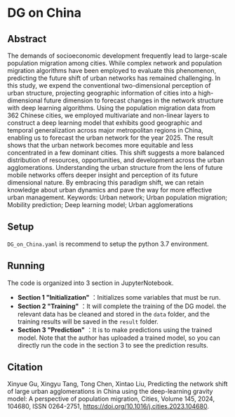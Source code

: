 # DG on China

## Abstract
The demands of socioeconomic development frequently lead to large-scale population migration among cities. While complex network and population migration algorithms have been employed to evaluate this phenomenon, predicting the future shift of urban networks has remained challenging. In this study, we expend the conventional two-dimensional perception of urban structure, projecting geographic information of cities into a high-dimensional future dimension to forecast changes in the network structure with deep learning algorithms. Using the population migration data from 362 Chinese cities, we employed multivariate and non-linear layers to construct a deep learning model that exhibits good geographic and temporal generalization across major metropolitan regions in China, enabling us to forecast the urban network for the year 2025. The result shows that the urban network becomes more equitable and less concentrated in a few dominant cities. This shift suggests a more balanced distribution of resources, opportunities, and development across the urban agglomerations. Understanding the urban structure from the lens of future mobile networks offers deeper insight and perception of its future dimensional nature. By embracing this paradigm shift, we can retain knowledge about urban dynamics and pave the way for more effective urban management.
Keywords: Urban network; Urban population migration; Mobility prediction; Deep learning model; Urban agglomerations

## Setup
`DG_on_China.yaml` is recommend to setup the python 3.7 environment.

## Running
The code is organized into 3 section in JupyterNotebook. 
- **Section 1 "Initialization"** ：Initializes some variables that must be run.
- **Section 2 "Training"** ：It will complete the training of the DG model. the relevant data has be cleaned and stored in the `data` folder, and the training results will be saved in the `result` folder.
- **Section 3 "Prediction"** ：It is to make predictions using the trained model. Note that the author has uploaded a trained model, so you can directly run the code in the section 3 to see the prediction results.

## Citation
Xinyue Gu, Xingyu Tang, Tong Chen, Xintao Liu, Predicting the network shift of large urban agglomerations in China using the deep-learning gravity model: A perspective of population migration, Cities, Volume 145, 2024, 104680, ISSN 0264-2751, https://doi.org/10.1016/j.cities.2023.104680.
